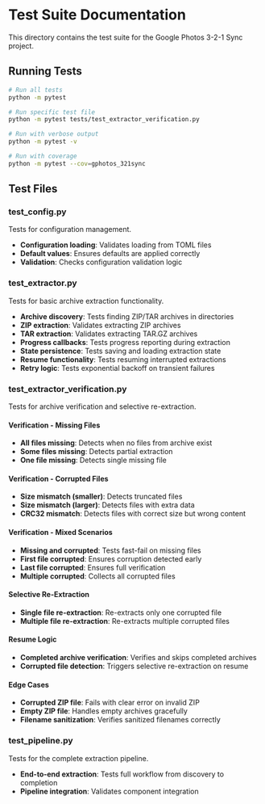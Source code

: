 # Test Suite Documentation

This directory contains the test suite for the Google Photos 3-2-1 Sync project.

## Running Tests

```bash
# Run all tests
python -m pytest

# Run specific test file
python -m pytest tests/test_extractor_verification.py

# Run with verbose output
python -m pytest -v

# Run with coverage
python -m pytest --cov=gphotos_321sync
```

## Test Files

### test_config.py

Tests for configuration management.

- **Configuration loading**: Validates loading from TOML files
- **Default values**: Ensures defaults are applied correctly
- **Validation**: Checks configuration validation logic

### test_extractor.py

Tests for basic archive extraction functionality.

- **Archive discovery**: Tests finding ZIP/TAR archives in directories
- **ZIP extraction**: Validates extracting ZIP archives
- **TAR extraction**: Validates extracting TAR.GZ archives
- **Progress callbacks**: Tests progress reporting during extraction
- **State persistence**: Tests saving and loading extraction state
- **Resume functionality**: Tests resuming interrupted extractions
- **Retry logic**: Tests exponential backoff on transient failures

### test_extractor_verification.py

Tests for archive verification and selective re-extraction.

#### Verification - Missing Files

- **All files missing**: Detects when no files from archive exist
- **Some files missing**: Detects partial extraction
- **One file missing**: Detects single missing file

#### Verification - Corrupted Files

- **Size mismatch (smaller)**: Detects truncated files
- **Size mismatch (larger)**: Detects files with extra data
- **CRC32 mismatch**: Detects files with correct size but wrong content

#### Verification - Mixed Scenarios

- **Missing and corrupted**: Tests fast-fail on missing files
- **First file corrupted**: Ensures corruption detected early
- **Last file corrupted**: Ensures full verification
- **Multiple corrupted**: Collects all corrupted files

#### Selective Re-Extraction

- **Single file re-extraction**: Re-extracts only one corrupted file
- **Multiple file re-extraction**: Re-extracts multiple corrupted files

#### Resume Logic

- **Completed archive verification**: Verifies and skips completed archives
- **Corrupted file detection**: Triggers selective re-extraction on resume

#### Edge Cases

- **Corrupted ZIP file**: Fails with clear error on invalid ZIP
- **Empty ZIP file**: Handles empty archives gracefully
- **Filename sanitization**: Verifies sanitized filenames correctly

### test_pipeline.py

Tests for the complete extraction pipeline.

- **End-to-end extraction**: Tests full workflow from discovery to completion
- **Pipeline integration**: Validates component integration
